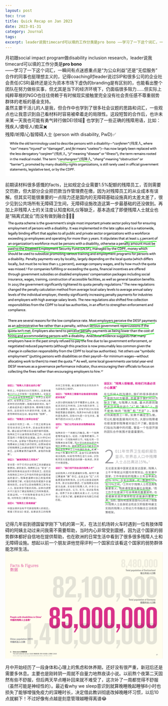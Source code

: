 ```yaml
---
layout: post
toc: true
title: Quick Recap on Jan 2023
date: 2023-01-31
category: Journal
tags: 
excerpt: leader说我timecard可以填的工作分类是pro bono ——学习了一下这个词汇，一瞬间有点迷惑重点是“为公众利益”还是“无偿服务”
---
```

月初跟social impact program做disability inclusion research，leader说我timecard可以填的工作分类是**pro bono**  
——学习了一下这个词汇，一瞬间有点迷惑重点是“为公众利益”还是“无偿服务”  
合作的同事也挺理想主义的，记得coaching时leader说过SIP和很多公司的企业社会责任(CSR)最终还是沦为资本市场下虚伪的branding是有区别的，也能看出整个团队在努力做些实事，但尤其是当下的经济环境下，仍面临很多阻力……但实际上纯粹草根的NGO也往往倚赖于有时候现实接触里完全没有社会责任感不尊重弱势群体的老板的基金支持。  
虽然主要干活儿的人是我，但合作中也学到了很多社会议题的思路和词汇，一些观点也让我意识到自己看材料时容易被牵着走的局限性。这段短暂的合作后，也许未来某一天我也可能有勇气转行做DEI领域🤔 
也学到了一些正确的残障用语，比如：  
残疾人/聋哑人/痴呆✖️  
残障/听障/心智障碍人士 (person with disability, PwD)✅  
![](/img/残障人士.jpeg)

前期读材料很多感慨的facts，比如规定企业需要1.5%配额的残障员工，否则需要交罚款，但大部分企业把罚款当作管理费在缴，因为对残障员工的从业成本有误解。但其实可能很重要的一点阻力还是国内的无障碍基础设施真的太差太差了，很少见到公共场所有无障碍卫生间，无障碍设施改造这第一步最基础的还没做到。再加上非残障人士的关注度认知度和礼仪等缺乏，基本造成了即便残障人士就业也是“隔离式就业”而没有做到融合🤷🏻‍♀️
![](/img/IMG_1267.JPEG)
![](/img/IMG_1270.JPEG)

记得几年前到德国留学刚下飞机的第一天，在法兰机场转火车时遇到一位有肢体障碍的阿姨主动过来问我需不需要帮助，当时内心非常受到震撼，因为这个国家的弱势群体都好自信地在提供帮助，也在欧洲的日常生活中看到了很多很多残障人士和无障碍设施。想起以前一个朋友讲他觉得评判一个国家应该看这个国家的弱势群体能怎样生活。
![](/img/残障数据.jpeg)

月中开始经历了一段身体和心理上的焦虑和休养期，还好没有很严重，新冠后还是需要多休息。主要也是刚转阴一周就不自量力地熬夜读小说。以前熬个夜第二天固然有些不舒服，但后两天早点睡补回来就不难受了，这次补了一周都觉得不舒服（虽然可能是神经性的）。最近看why we sleep意识到就算晚睡晚起睡够8小时也损失了能够增强免疫力的深睡时长，决定借此教训彻底改掉晚睡坏习惯，以后10点就躺下！不过好像有点越是刻意管理越睡得离谱😂